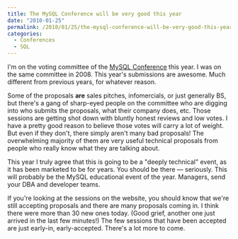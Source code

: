 ```yaml
---
title: The MySQL Conference will be very good this year
date: "2010-01-25"
permalink: /2010/01/25/the-mysql-conference-will-be-very-good-this-year/
categories:
  - Conferences
  - SQL
---
```

I'm on the voting committee of the [MySQL Conference][1] this year. I was on the same committee in 2008. This year's submissions are awesome. Much different from previous years, for whatever reason.

Some of the proposals **are** sales pitches, infomercials, or just generally BS, but there's a gang of sharp-eyed people on the committee who are digging into who submits the proposals, what their company does, etc. Those sessions are getting shot down with bluntly honest reviews and low votes. I have a pretty good reason to believe those votes will carry a lot of weight. But even if they don't, there simply aren't many bad proposals! The overwhelming majority of them are very useful technical proposals from people who really know what they are talking about.

This year I truly agree that this is going to be a "deeply technical" event, as it has been marketed to be for years. You should be there &#8212; seriously. This will probably be the MySQL educational event of the year. Managers, send your DBA and developer teams.

If you're looking at the sessions on the website, you should know that we're still accepting proposals and there are many proposals coming in. I think there were more than 30 new ones today. (Good grief, another one just arrived in the last few minutes!) The few sessions that have been accepted are just early-in, early-accepted. There's a lot more to come.

 [1]: http://en.oreilly.com/mysql2010/
